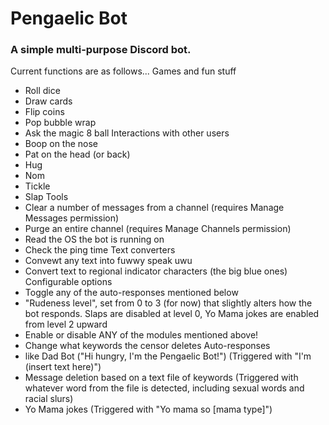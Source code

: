 # Pengaelic Bot
### A simple multi-purpose Discord bot.
Current functions are as follows...
Games and fun stuff
- Roll dice
- Draw cards
- Flip coins
- Pop bubble wrap
- Ask the magic 8 ball
Interactions with other users
- Boop on the nose
- Pat on the head (or back)
- Hug
- Nom
- Tickle
- Slap
Tools
- Clear a number of messages from a channel (requires Manage Messages permission)
- Purge an entire channel (requires Manage Channels permission)
- Read the OS the bot is running on
- Check the ping time
Text converters
- Convewt any text into fuwwy speak uwu
- Convert text to regional indicator characters (the big blue ones)
Configurable options
- Toggle any of the auto-responses mentioned below
- "Rudeness level", set from 0 to 3 (for now) that slightly alters how the bot responds. Slaps are disabled at level 0, Yo Mama jokes are enabled from level 2 upward
- Enable or disable ANY of the modules mentioned above!
- Change what keywords the censor deletes
Auto-responses
- like Dad Bot ("Hi hungry, I'm the Pengaelic Bot!") (Triggered with "I'm (insert text here)")
- Message deletion based on a text file of keywords (Triggered with whatever word from the file is detected, including sexual words and racial slurs)
- Yo Mama jokes (Triggered with "Yo mama so [mama type]")